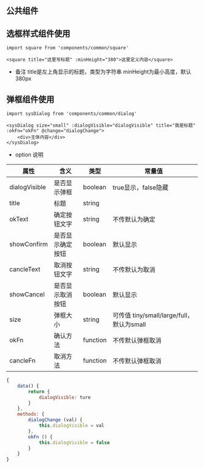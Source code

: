 ## 公共组件

## 选框样式组件使用

``` VUE
import square from 'components/common/square'

<square title="这里写标题" :minHeight="380">这里定义内容</square>
```

* 备注
  title是左上角显示的标题，类型为字符串
  minHeight为最小高度，默认380px

## 弹框组件使用

``` VUE
import sysDialog from 'components/common/dialog'

<sysDialog size="small" :dialogVisible="dialogVisible" title="我是标题" :okFn="okFn" @change="dialogChange">
    <div>主体内容</div>
</sysDialog>
```
* option 说明

属性 | 含义 | 类型 |常量值
---|---|---|--
dialogVisible | 是否显示弹框 | boolean | true显示，false隐藏
title | 标题 | string |
okText | 确定按钮文字 | string | 不传默认为确定
showConfirm | 是否显示确定按钮 | boolean | 默认显示
cancleText | 取消按钮文字 | string | 不传默认为取消
showCancel | 是否显示取消按钮 | boolean | 默认显示
size | 弹框大小 | string | 可传值 tiny/small/large/full，默认为small
okFn | 确认方法 | function | 不传默认弹框取消
cancleFn | 取消方法 | function | 不传默认弹框取消

```js
{
    data() {
        return {
            dialogVisible: ture
        }
    },
    methods: {
        dialogChange (val) {
            this.dialogVisible = val
        },
        okFn () {
            this.dialogVisible = false
        }
    }
}
```
